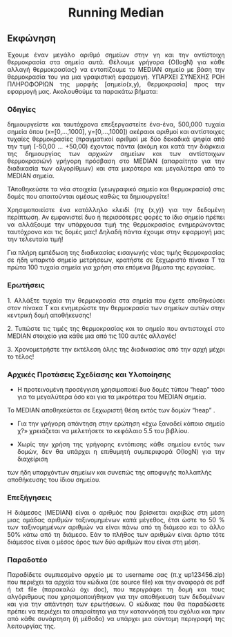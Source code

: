 # <div align="center">Running Median</div>

## Εκφώνηση

<p align="justify">Έχουμε έναν μεγάλο αριθμό σημείων στην γη και την αντίστοιχη θερμοκρασία στα σημεία αυτά.
Θέλουμε γρήγορα {Ο(logN) για κάθε αλλαγή θερμοκρασίας} να εντοπίζουμε το MEDIAN σημείο με βάση την θερμοκρασία του για μια γραφιστική εφαρμογή.
ΥΠΑΡΧΕΙ ΣΥΝΕΧΗΣ ΡΟΗ ΠΛΗΡΟΦΟΡΙΩΝ της μορφής [σημείο(x,y), θερμοκρασία] προς την εφαρμογή μας. Ακολουθούμε τα παρακάτω βήματα: </p>

### Οδηγίες
<p align="justify"> δημιουργείστε και ταυτόχρονα επεξεργαστείτε ένα-ένα, 500,000 τυχαία σημεία όπου (x=[0,…,1000], y=[0,…,1000])
ακέραιοι αριθμοί και αντίστοιχες τυχαίες θερμοκρασίες (πραγματικοί αριθμοί με δύο δεκαδικά ψηφία από την τιμή [-50,00 … +50,00)
έχοντας πάντα (ακόμη και κατά την διάρκεια της δημιουργίας των αρχικών σημείων και των αντίστοιχων θερμοκρασιών) γρήγορη πρόσβαση στο MEDIAN
(απαραίτητο για την διαδικασία των αλγορίθμων) και στα μικρότερα και μεγαλύτερα από το MEDIAN σημεία. </p>

<p align="justify">ΤΑποθηκεύστε τα νέα στοιχεία (γεωγραφικό σημείο και θερμοκρασία) στις δομές που απαιτούνται αμέσως καθώς τα δημιουργείτε!</p>

<p align="justify">  Χρησιμοποιείστε ένα κατάλληλο κλειδί {πχ (x,y)} για την δεδομένη περίπτωση. Αν εμφανιστεί δυο ή περισσότερες φορές το ίδιο σημείο πρέπει να αλλάξουμε
την υπάρχουσα τιμή της θερμοκρασίας ενημερώνοντας ταυτόχρονα και τις δομές μας! Δηλαδή πάντα έχουμε στην εφαρμογή μας την τελευταία τιμή!</p>

<p align="justify">Για πλήρη εμπέδωση της διαδικασίας εισαγωγής νέας τιμής θερμοκρασίας σε ήδη υπαρκτό σημείο μετρήσεων, κρατήστε σε ξεχωριστό πίνακα Τ τα πρώτα 100 
τυχαία σημεία για χρήση στα επόμενα βήματα της εργασίας.</p>

### Ερωτήσεις
<p align="justify">1. Αλλάξτε τυχαία την θερμοκρασία στα σημεία που έχετε αποθηκεύσει στον πίνακα Τ και ενημερώστε την θερμοκρασία των σημείων αυτών 
στην κεντρική δομή αποθήκευσης!</p> 
<p align="justify">2. Τυπώστε τις τιμές της θερμοκρασίας και το σημείο που αντιστοιχεί στο MEDIAN στοιχείο για κάθε μια από τις 100 αυτές αλλαγές!</p>
<p align="justify">3. Χρονομετρήστε την εκτέλεση όλης της διαδικασίας από την αρχή μέχρι το τέλος!</p>

### Αρχικές Προτάσεις Σχεδίασης και Υλοποίησης

* <p align="justify">Η προτεινομένη προσέγγιση χρησιμοποιεί δυο δομές τύπου “heap” τόσο για τα μεγαλύτερα όσο και για τα μικρότερα του MEDIAN σημεία.
Το MEDIAN αποθηκεύεται σε ξεχωριστή θέση εκτός των δομών “heap” .</p>

* <p align="justify">Για την γρήγορη απάντηση στην ερώτηση «έχω ξαναδεί κάποιο σημείο χ?» χρειάζεται να μελετήσετε το κεφάλαιο 5.5 του βιβλίου.</p>

* <p align="justify">Χωρίς την χρήση της γρήγορης εντόπισης κάθε σημείου εντός των δομών, δεν θα υπάρχει η επιθυμητή συμπεριφορά Ο(logN) για την διαχείριση 
των ήδη υπαρχόντων σημείων και συνεπώς της αποφυγής πολλαπλής αποθήκευσης του ίδιου σημείου.</p>

### Επεξήγησεις

<p align="justify">Η διάμεσος (MEDIAN) είναι ο αριθμός που βρίσκεται ακριβώς στη μέση μιας ομάδας αριθμών ταξινομημένων κατά μέγεθος, έτσι ώστε το 50 % των ταξινομημένων
αριθμών να είναι πάνω από τη διάμεσο και το άλλο 50% κάτω από τη διάμεσο. Εάν το πλήθος των αριθμών είναι άρτιο τότε διάμεσος είναι ο μέσος όρος των
δύο αριθμών που είναι στη μέση.</p>


### Παραδοτέο
<p align="justify">Παραδίδετε συμπιεσμένο αρχείο με το username σας (π.χ up123456.zip) που περιέχει τα αρχεία του κώδικα (σε source file) και την αναφορά σε
pdf ή txt file (παρακαλώ όχι doc), που περιγράφει τη δομή και τους αλγόριθμους που χρησιμοποιήθηκαν για την αποθήκευση των δεδομένων
και για την απάντηση των ερωτήσεων. Ο κώδικας που θα παραδώσετε πρέπει να περιέχει τα απαραίτητα για την καταννόησή του σχόλια και πριν από 
κάθε συνάρτηση (ή μέθοδο) να υπάρχει μια σύντομη περιγραφή της λειτουργίας της.</p>

